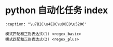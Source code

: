 # python 自动化任务 index

```{toctree}
:caption: "\u7B2C\u4E8C\u90E8\u5206"

模式匹配和正则表达式(1) <regex_basic>
模式匹配和正则表达式(2) <regex_plus>
```
